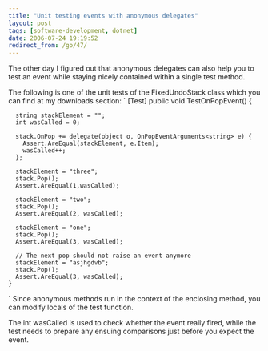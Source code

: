 ```yaml
---
title: "Unit testing events with anonymous delegates"
layout: post
tags: [software-development, dotnet]
date: 2006-07-24 19:19:52
redirect_from: /go/47/
---
```


The other day I figured out that anonymous delegates can also help you to test an event while staying nicely contained within a single test method. 

The following is one of the unit tests of the FixedUndoStack class which you can find at my downloads section:
`
    [Test]
    public void TestOnPopEvent() {

      string stackElement = "";
      int wasCalled = 0;

      stack.OnPop += delegate(object o, OnPopEventArguments<string> e) {
        Assert.AreEqual(stackElement, e.Item);
        wasCalled++;
      };

      stackElement = "three";
      stack.Pop();
      Assert.AreEqual(1,wasCalled);

      stackElement = "two";
      stack.Pop();
      Assert.AreEqual(2, wasCalled);

      stackElement = "one";
      stack.Pop();
      Assert.AreEqual(3, wasCalled);

      // The next pop should not raise an event anymore
      stackElement = "asjhgdvb"; 
      stack.Pop();
      Assert.AreEqual(3, wasCalled);
    }
`
Since anonymous methods run in the context of the enclosing method, you can modify locals of the test function. 

The int wasCalled is used to check whether the event really fired, while the test needs to prepare any ensuing comparisons just before you expect the event.